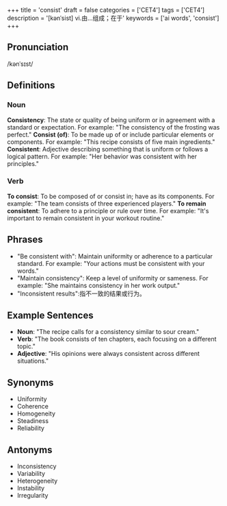 +++
title = 'consist'
draft = false
categories = ['CET4']
tags = ['CET4']
description = '[kənˈsist] vi.由…组成；在于'
keywords = ['ai words', 'consist']
+++

## Pronunciation
/kənˈsɪst/

## Definitions
### Noun
**Consistency**: The state or quality of being uniform or in agreement with a standard or expectation. For example: "The consistency of the frosting was perfect."
**Consist (of)**: To be made up of or include particular elements or components. For example: "This recipe consists of five main ingredients."
**Consistent**: Adjective describing something that is uniform or follows a logical pattern. For example: "Her behavior was consistent with her principles."

### Verb
**To consist**: To be composed of or consist in; have as its components. For example: "The team consists of three experienced players."
**To remain consistent**: To adhere to a principle or rule over time. For example: "It's important to remain consistent in your workout routine."

## Phrases
- "Be consistent with": Maintain uniformity or adherence to a particular standard. For example: "Your actions must be consistent with your words."
- "Maintain consistency": Keep a level of uniformity or sameness. For example: "She maintains consistency in her work output."
- "Inconsistent results":指不一致的结果或行为。

## Example Sentences
- **Noun**: "The recipe calls for a consistency similar to sour cream."
- **Verb**: "The book consists of ten chapters, each focusing on a different topic."
- **Adjective**: "His opinions were always consistent across different situations."

## Synonyms
- Uniformity
- Coherence
- Homogeneity
- Steadiness
- Reliability

## Antonyms
- Inconsistency
- Variability
- Heterogeneity
- Instability
- Irregularity
